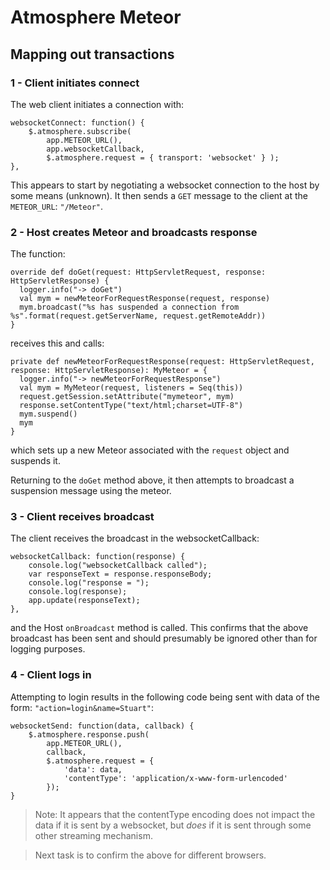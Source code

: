 # Atmosphere Meteor

## Mapping out transactions

### 1 - Client initiates connect

The web client initiates a connection with:

    websocketConnect: function() {
        $.atmosphere.subscribe(
            app.METEOR_URL(),
            app.websocketCallback,
            $.atmosphere.request = { transport: 'websocket' } );
    },

This appears to start by negotiating a websocket connection to the host by some means (unknown).  It then sends a `GET`
message to the client at the `METEOR_URL`: `"/Meteor"`.

### 2 - Host creates Meteor and broadcasts response

The function:

    override def doGet(request: HttpServletRequest, response: HttpServletResponse) {
      logger.info("-> doGet")
      val mym = newMeteorForRequestResponse(request, response)
      mym.broadcast("%s has suspended a connection from %s".format(request.getServerName, request.getRemoteAddr))
    }

receives this and calls:

    private def newMeteorForRequestResponse(request: HttpServletRequest, response: HttpServletResponse): MyMeteor = {
      logger.info("-> newMeteorForRequestResponse")
      val mym = MyMeteor(request, listeners = Seq(this))
      request.getSession.setAttribute("mymeteor", mym)
      response.setContentType("text/html;charset=UTF-8")
      mym.suspend()
      mym
    }

which sets up a new Meteor associated with the `request` object and suspends it.

Returning to the `doGet` method above, it then attempts to broadcast a suspension message using the meteor.

### 3 - Client receives broadcast

The client receives the broadcast in the websocketCallback:

    websocketCallback: function(response) {
        console.log("websocketCallback called");
        var responseText = response.responseBody;
        console.log("response = ");
        console.log(response);
        app.update(responseText);
    },

and the Host `onBroadcast` method is called.  This confirms that the above broadcast has been sent and should presumably
be ignored other than for logging purposes.

### 4 - Client logs in

Attempting to login results in the following code being sent with data of the form: `"action=login&name=Stuart"`:

    websocketSend: function(data, callback) {
        $.atmosphere.response.push(
            app.METEOR_URL(),
            callback,
            $.atmosphere.request = {
                'data': data,
                'contentType': 'application/x-www-form-urlencoded'
            });
    }

> Note: It appears that the contentType encoding does not impact the data if it is sent by a websocket, but _does_ if
it is sent through some other streaming mechanism.

> Next task is to confirm the above for different browsers.

